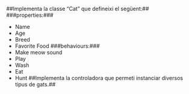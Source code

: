 ##Implementa la classe “Cat” que defineixi el següent:##
###properties:###
- Name
- Age
- Breed
- Favorite Food
###behaviours:###
- Make meow sound
- Play
- Wash
- Eat
- Hunt
##Implementa la controladora que permeti instanciar diversos tipus de gats.##
